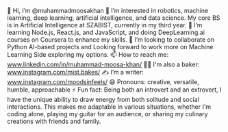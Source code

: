 👋 Hi, I’m @muhammadmoosakhan
👀 I’m interested in robotics, machine learning, deep learning, artificial intelligence, and data science. My core BS is in Artificial Intelligence at SZABIST, currently in my third year.
🌱 I’m learning Node.js, React.js, and JavaScript, and doing DeepLearning.ai courses on Coursera to enhance my skills.
💞️ I’m looking to collaborate on Python AI-based projects and Looking forward to work more on Machine Learning Side exploring my options.
📫 How to reach me: www.linkedin.com/in/muhammad-moosa-khan/
👨‍🍳 I'm also a baker: www.instagram.com/mist.bakes/
✍️ I’m a writer: www.instagram.com/moodsinfeels/
😄 Pronouns: creative, versatile, humble, approachable
⚡ Fun fact: Being both an introvert and an extrovert, I have the unique ability to draw energy from both solitude and social interactions. This makes me adaptable in various situations, whether I'm coding alone, playing my guitar for an audience, or sharing my culinary creations with friends and family.
